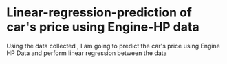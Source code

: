 # Linear-regression-prediction of car's price using Engine-HP data
Using the data collected , I am going to  predict the car's price using Engine HP Data and perform  linear regression between the data 
